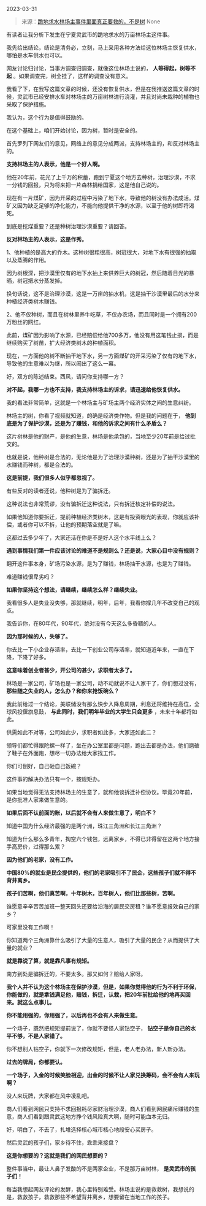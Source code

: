 2023-03-31

> 来源：[跪地求水林场主事件里面真正要救的，不是树](http://mp.weixin.qq.com/s?__biz=MzU3NDc5Nzc0NQ==&amp;mid=2247523371&amp;idx=2&amp;sn=7d30883dbe4e2e3a92e22b43a4956eac&amp;chksm=fd2e3ef5ca59b7e3030d4e03e9e3fbbd6652b5375a68c5cc7eece1ef2975a4b6beae74d8fbb5&amp;scene=127#wechat_redirect)
> None

有读者让我分析下发生在宁夏灵武市的跪地求水的万亩林场主这件事。  

我先给出结论，结论是清务必，立刻，马上采用各种方法给这位林场主恢复供水，哪怕是水车供水也可以。  

网友讨论归讨论，当事方调查归调查，就像这位林场主说的， **人等得起，树等不起** 。如果调查完，树全挂了，这样的调查没有意义。

我看了下，在我写这篇文章的时候，还没有恢复供水，但是在我推送这篇文章的时候，灵武市已经安排水车对林场主的万亩树林进行浇灌，并且对尚未栽种的植物也采取了保护措施。  

我认为，这个行为是值得鼓励的。

在这个基础上，咱们开始讨论，因为树，暂时是安全的。

首先罗列下网友们的意见，网络上的意见分成两派，支持林场主的，和反对林场主的。

 **支持林场主的人表示，他是一个好人啊。**

他在20年前，花光了上千万的积蓄，跑到宁夏这个地方去种树，治理沙漠，不求一分钱的回报，只为将来把一片森林捐给国家，这是他自己说的。

现在有一片煤矿，因为开采的过程中污染了地下水，导致他的树没有办法成活。煤矿又因为缺乏足够的净化能力，不能向他提供干净的水源，以至于他的树即将渴死。

到底是挖煤重要？还是种树治理沙漠重要？请回答。

 **反对林场主的人表示，这是作秀。**

1、他种植的是高大的乔木。这种树很粗很高，树冠很大，对地下水有很强的抽取以及蒸腾的作用。

因为树根深，把沙漠里仅有的地下水抽上来供养巨大的树冠，然后随着日光的暴晒，树冠把水分蒸发掉。

换句话说，这不是治理沙漠，这是一万亩的抽水机，这是抽干沙漠里最后的水分来种植经济类树木赚钱。

2、他不仅种树，而且在树林里养牛吃草，不仅办农场，而且同时是一个拥有200万粉丝的网红。

此前，煤矿因为影响了水源，已经赔偿给他700多万，他没有用这笔钱止损，而是继续购买了树苗，扩大经济类树木的种植面积。

现在，一方面他的树不断抽干地下水，另一方面煤矿的开采污染了仅有的地下水，导致他的生意难以为继，所以闹出了这么一幕。

好，双方的陈述结束。西风，请问你支持哪一方？

 **对不起，我哪一方也不支持，我支持林场主的诉求，请迅速给他恢复供水。**

我的看法非常简单，这就是一个林场主与矿场主两个经济实体之间的生意纠纷。

林场主的树，你看了视频就知道，的确是经济类作物。但是我的问题在于， **他到底是为了保护沙漠，还是为了赚钱，和他的诉求之间有什么矛盾么？**  

这片树林是他的财产，是他的生意，林场是他承包的，当地至少20年前是给过批文的。

也就是说，他种树是合法的，无论他是为了治理沙漠种树，还是为了抽干沙漠里的水赚钱而种树，都是合法的。

 **这是前提，我们很多人似乎都忽视了。**

有些反对的读者还说，他种树是为了骗拆迁。

这种说法也非常荒谬，没有骗拆迁这种说法，只有拆迁核定补偿的说法。

如果他知道你要拆迁，提前种植经济类树木，这是有投资眼光的表现，你就应该补偿，或者你可以不拆，让他的预期落空就是了嘛。

这都过去多少年了，大家还活在你是不是好人这个水平线上么？

 **遇到事情我们第一件应该讨论的难道不是规则么？还是说，大家心目中没有规则？**

翻开这件事本身，矿场污染水源，是为了赚钱，林场抽干水源，也是为了赚钱。

难道赚钱很卑劣吗？

 **如果你坚持这个想法，请继续，继续怎么样？继续失业。**

我看很多人是失业没失够，那就继续，明年，后年，我看你撑几年不改变自己的观点。

我告诉你，在80年代，90年代，绝对没有今天这么多昏聩的人。

 **因为那时候的人，失够了。**

你去比一下小企业存活率，去比一下创业公司存活率，就知道近年来，一直在下降，下降了好多。

 **这意味着创业者甚少，开公司的甚少，求职者太多了。**

林场是一家公司，矿场也是一家公司，动不动就说不让人家干了，你们想过没有， **那些随之失业的人，怎么办？和你来抢饭碗么？**

我此前给过一个结论，美联储没有那么快步入降息周期，利息还将维持在高位，全球风投偃旗息鼓， **与此同时，我们明年毕业的大学生只会更多**
，未来十年都将如此。

供需如此不对等，公司如此少，求职者如此多，大家还如此二？

领导们都忙得跟陀螺一样了，坐在办公室里都是问题，跑出去都是办法，他们磨破了鞋子在外面跑，想尽一切办法给大家找工作。

你们可倒好，自己砸自己饭碗？

这件事的解决办法只有一个，按规矩办。

如果当地觉得无法支持林场主的生意了，就和他谈拆迁补偿协议。毕竟20年前，是你批准人家来做生意的。

 **如果后面不认前面的账，以后就不会有人来做生意了，明白不？**

知道中国为什么经济最强的是两个洲，珠江三角洲和长江三角洲？

知道为什么那么多青年，掏空六个钱包，远离家乡，不得已非得留在这两个地方接手高房价，过得那么累？

 **因为他们的老家，没有工作。**

 **中国80%的就业是民企提供的，他们的老家吸引不了民企，这些孩子们就不得不背井离乡。**

 **孩子们苦啊，他们真苦啊，十年树木，百年树人，他们比那些树，苦啊。**

谁愿意辛辛苦苦加班一整天回头还要给沿海的居民交房租？谁不愿意报效自己的家乡？

可家里没有工作啊！

你知道两个三角洲靠什么吸引了大量的生意人，吸引了大量的民企？从而提供了大量的就业？

 **就是靠说了算，就是靠凡事有规矩。**

南方到处是骗拆迁的，不要太多。那又如何？赔给人家呀。

**我个人并不认为这个林场主在保护沙漠，但是，如果你觉得他的行为不利于环保，你能做的，就是拿钱满足他，赔钱，拆迁，认栽，把20年前批给他的地再买回来。就这么点事儿。**

 **你不能用强的，你用强了，以后再也不会有人来做生意。**

一个场子，既然把规矩提前说了，你就不要怪人家钻空子， **钻空子是你自己的水平不够，不是人家错了。**

你不想别人钻空子，你就下一次修改规矩，但是，老人老办法，新人新办法。

 **过去的牌局，你都要认。**

 **一个场子，入金的时候笑脸相迎，出金的时候不让人家兑换筹码，会不会有人来玩啊？**

没人来玩牌，大家都在风中凌乱吧。

商人们看到网民只支持不求回报耗尽家财治理沙漠，商人们看到网民痛斥赚钱的生意，商人们看到跟灵武这地方挣个钱风险真大啊，随时可能血本无归。

好，明白了，不去了，扎堆选择核心城市核心地段安心买房子。

然后灵武的孩子们，家乡待不住，乖乖来接盘？

 **这是你想要的？这就是我们的网民想要的？**

整件事当中，最让人鼻子发酸的不是两家企业，不是那万亩树林， **是灵武市的孩子们！**

每当我想起网友评论的发酵，我心里特别难受。林场主说的是救救树，我想说的是，救救孩子，救救那些不希望背井离乡，想要留在当地工作的孩子。

